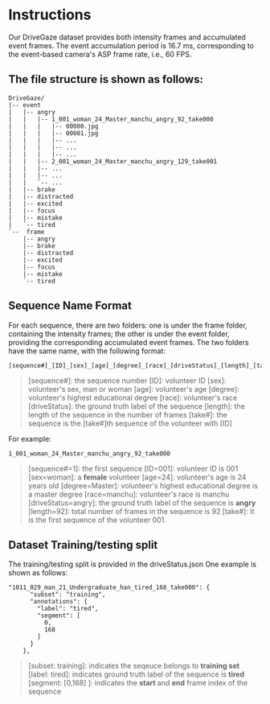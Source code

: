 # Instructions 
Our DriveGaze dataset provides both intensity frames and accumulated event frames. The event accumulation period is 16.7 ms, corresponding to the event-based camera's ASP frame rate, i.e., 60 FPS. 

## The file structure is shown as follows:
```
DriveGaze/
|-- event
|   |-- angry
|   |   |-- 1_001_woman_24_Master_manchu_angry_92_take000
|   |   |   |-- 00000.jpg
|   |   |   |-- 00001.jpg
|   |   |   |-- ...
|   |   |   |-- ...
|   |   |   |-- ...
|   |   |-- 2_001_woman_24_Master_manchu_angry_129_take001
|   |   |-- ...
|   |   |-- ...
|   |   `-- ...
|   |-- brake
|   |-- distracted
|   |-- excited
|   |-- focus
|   |-- mistake
|   `-- tired
`--  frame
    |-- angry
    |-- brake
    |-- distracted
    |-- excited
    |-- focus
    |-- mistake
    `-- tired
```

## Sequence Name Format
For each sequence, there are two folders: one is under the frame folder, containing the intensity frames; the other is under the event folder, providing the corresponding accumulated event frames. The two folders have the same name, with the following format:
```
[sequence#]_[ID]_[sex]_[age]_[degree]_[race]_[driveStatus]_[length]_[take#]
```
>[sequence#]: the sequence number
[ID]: volunteer ID
[sex]: volunteer's sex, man or woman
[age]: volunteer's age
[degree]: volunteer's highest educational degree
[race]: volunteer's race
[driveStatus]: the ground truth label of the sequence
[length]: the length of the sequence in the number of frames
[take#]: the sequence is the [take#]th sequence of the volunteer with [ID]


For example:
``` 
1_001_woman_24_Master_manchu_angry_92_take000 
```

>[sequence#=1]: the first sequence
[ID=001]: volunteer ID is 001
[sex=woman]: a **female** volunteer
[age=24]: volunteer's age is 24 years old
[degree=Master]: volunteer's highest educational degree is a master degree
[race=manchu]: volunteer's race is manchu
[driveStatus=angry]: the ground truth label of the sequence is **angry**
[length=92]: total number of frames in the sequence is 92
[take#]: It is the first sequence of the volunteer 001.

## Dataset Training/testing split
The training/testing split is provided in the driveStatus.json
One example is shown as follows:
```
"1011_029_man_21_Undergraduate_han_tired_168_take000": {
      "subset": "training",
      "annotations": {
        "label": "tired",
        "segment": [
          0,
          168
        ]
      }
    },
```
>[subset: training]: indicates the seqeuce belongs to __training set__
>[label: tired]: indicates ground truth label of the sequence is __tired__
>[segment: [0,168] ]: indicates the **start** and **end** frame index of the sequence


